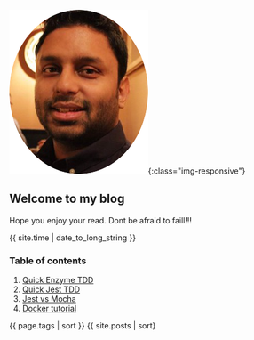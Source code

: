 ![image-title-here](img/logo.png){:class="img-responsive"}
## Welcome to my blog

Hope you enjoy your read.
Dont be afraid to faill!!!

{{ site.time | date_to_long_string }}

### Table of contents

1. [Quick Enzyme TDD](blogs/enzymeTDD.md)
2. [Quick Jest TDD]()
3. [Jest vs Mocha]()
4. [Docker tutorial]()

{{ page.tags | sort }}
{{ site.posts | sort}
